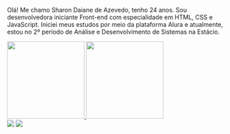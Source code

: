 Olá! Me chamo Sharon Daiane de Azevedo, tenho 24 anos. Sou desenvolvedora iniciante Front-end com especialidade em HTML, CSS e JavaScript. Iniciei meus estudos por meio da plataforma Alura e atualmente, estou no 2º período de Análise e Desenvolvimento de Sistemas na Estácio.

 <div>
   <a href="https://github.com/Shazevedoo">
   <img height="180em" src="https://github-readme-stats.vercel.app/api?username=Shazevedoo&show_icons=true&theme=tokyonight&include_all_commits=true&count_private=true"/>
   <img height="180em" src="https://github-readme-stats.vercel.app/api/top-langs/?username=Shazevedoo&layout=compact&langs_count=6&theme=tokyonight"/>
</div>
 

<div>
<a href="https://instagram.com/shazevedoo" target="_blank"><img src="https://img.shields.io/badge/-Instagram-%23E4405F?style=for-the-badge&logo=instagram&logoColor=white" target="_blank"></a>
    <a href="https://www.linkedin.com/in/sharon-azevedo" target="_blank"><img src="https://img.shields.io/badge/-LinkedIn-%230077B5?style=for-the-badge&logo=linkedin&logoColor=white" target="_blank"></a> 
</div>

